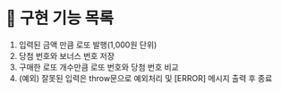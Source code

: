 # 📝 구현 기능 목록

1. 입력된 금액 만큼 로또 발행(1,000원 단위)
2. 당첨 번호와 보너스 번호 저장
3. 구매한 로또 개수만큼 로또 번호와 당첨 번호 비교
4. (예외) 잘못된 입력은 throw문으로 예외처리 및 [ERROR] 메시지 출력 후 종료
